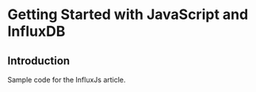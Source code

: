 # Getting Started with JavaScript and InfluxDB

## Introduction

Sample code for the InfluxJs article.